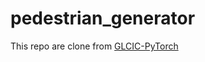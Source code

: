 # pedestrian_generator

This repo are clone from [GLCIC-PyTorch](https://github.com/otenim/GLCIC-PyTorch)
